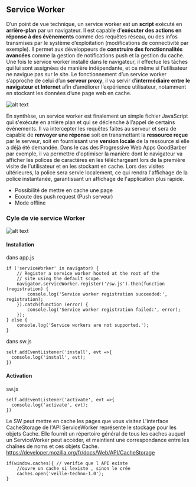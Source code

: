 ## Service Worker

D’un point de vue technique, un service worker est un **script** exécuté en **arrière-plan** par un navigateur. Il est capable d’**exécuter des actions en réponse à des évènements** comme des requêtes réseau, ou des infos transmises par le système d’exploitation (modifications de connectivité par exemple). Il permet aux développeurs de **construire des fonctionnalités avancées** comme la gestion de notifications push et la gestion du cache. Une fois le service worker installé dans le navigateur, il effectue les tâches qui lui sont assignées de manière indépendante, et ce même si l'utilisateur ne navigue pas sur le site. Le fonctionnement d’un service worker s’approche de celui d’un **serveur proxy**, il va servir d’**intermédiaire entre le navigateur et Internet** afin d’améliorer l’expérience utilisateur, notamment en stockant les données d’une page web en cache.

![alt text](https://cmsphoto.ww-cdn.com/superstatic/40142/art/grande/18510515-22641604.jpg?v=1511868551 "LService Worker")

En synthèse, un service worker est finalement un simple fichier JavaScript qui s'exécute en arrière plan et qui se déclenche à l’appel de certains évènements.  Il va intercepter les requêtes faites au serveur et sera de  capable de **renvoyer une réponse** soit en transmettant la **ressource reçue** par le  serveur, soit en fournissant une **version locale** de la ressource si elle a déjà été demandée. Dans le cas des Progressive Web Apps GoodBarber par exemple, il va permettre d'optimiser la manière dont le navigateur va afficher les polices de caractères en les téléchargeant lors de la première visite de l'utilisateur et en les stockant en cache. Lors des visites ultérieures, la police sera servie localement, ce qui rendra l'affichage de la police instantanée, garantissant un affichage de l'application plus rapide.

* Possibilité de mettre en cache une page
* Ecoute des push request (Push serveur)
* Mode offline

### Cyle de vie service Worker
![alt text](https://developers.google.com/web/fundamentals/primers/service-workers/images/sw-lifecycle.png "LService Worker")

#### Installation 
dans app.js
```
if ('serviceWorker' in navigator) {
    // Register a service worker hosted at the root of the
    // site using the default scope.
    navigator.serviceWorker.register('/sw.js').then(function (registration) {
        console.log('Service worker registration succeeded:', registration);
    }).catch(function (error) {
        console.log('Service worker registration failed:', error);
    });
} else {
    console.log('Service workers are not supported.');
}
  ```
  dans sw.js
  ```
  self.addEventListener('install', evt =>{
    console.log('install', evt);   
})
```
  #### Activation
  sw.js
  ```
self.addEventListener('activate', evt =>{
    console.log('activate', evt);   
})
```
Le SW peut mettre en cache les pages que vous visitez
L'interface CacheStorage de l'API ServiceWorker représente le stockage pour les objets Cache. Elle fournit un répertoire général de tous les caches auquel un ServiceWorker peut accéder, et maintient une correspondance entre les chaînes de noms et ces objets Cache.
https://developer.mozilla.org/fr/docs/Web/API/CacheStorage
```
if(window.caches){ // verifie que l API existe
    //ouvre un cache si lexiste , sinon le crée
    caches.open('veille-techno-1.0');
}
```